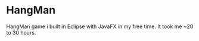 # HangMan

HangMan game i built in Eclipse with JavaFX in my free time. It took me ~20 to 30 hours.
